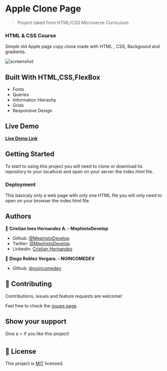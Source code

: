 # Apple Clone Page

> Project taked from HTML/CSS Microverse Curriculum

### HTML & CSS Course

Simple old Apple page copy clone made with HTML , CSS, Backgound and gradients.

![screenshot](./screenshotapple.gif)

## Built With HTML,CSS,FlexBox

- Fonts
- Queries
- Information Hierachy
- Grids
- Responsive Design

## Live Demo

[**Live Demo Link**](https://rawcdn.githack.com/MephistoDevelop/apple-copy/6af69c4d08e95c2b35c8c69e2889064ce5d29aed/index.html)

## Getting Started

To start to using this project you will need to clone or download tis repository to your localhost and open on your server the index.html file.

### Deployment

This basicaly only a web page with only one HTML file you will only need to open on your browser the index.html file.

## Authors

👤 **Cristian Ines Hernandez A. - MephistoDevelop**

- Github: [@MephistoDevelop](https://github.com/MephistoDevelop)
- Twitter: [@MephistoDevelop](https://twitter.com/MephistoDevelop)
- Linkedin: [Cristian Hernandez](https://www.linkedin.com/in/cristian-hernandez1992/)

👤 **Diego Roblez Vergara. - NOINCOMEDEV**

- Github: [@noincomedev](https://www.github.com/noincomedev)


## 🤝 Contributing

Contributions, issues and feature requests are welcome!

Feel free to check the [issues page](issues/).

## Show your support

Give a ⭐️ if you like this project!

## 📝 License

This project is [MIT](lic.url) licensed.


